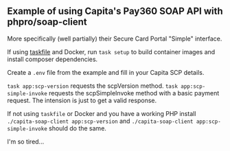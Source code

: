 ## Example of using Capita's Pay360 SOAP API with phpro/soap-client

More specifically (well partially) their Secure Card Portal "Simple" interface.

If using [taskfile](https://taskfile.dev/) and Docker, run `task setup` to build container images and install composer dependencies.

Create a `.env` file from the example and fill in your Capita SCP details.

`task app:scp-version` requests the scpVersion method.
`task app:scp-simple-invoke` requests the scpSimpleInvoke method with a basic payment request. The intension is just to get a valid response.

If not using `taskfile` or Docker and you have a working PHP install `./capita-soap-client app:scp-version` and `./capita-soap-client app:scp-simple-invoke` should do the same.

I'm so tired...

